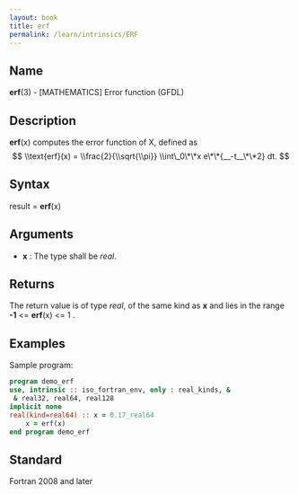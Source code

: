 ```yaml
---
layout: book
title: erf
permalink: /learn/intrinsics/ERF
---
```

## __Name__

__erf__(3) - \[MATHEMATICS\] Error function
(GFDL)

## __Description__

__erf__(x) computes the error function of X, defined as $$
\\text{erf}(x) = \\frac{2}{\\sqrt{\\pi}} \\int\_0\*\*x
e\*\*{__-t__\*\*2} dt. $$

## __Syntax__

result = __erf__(x)

## __Arguments__

  - __x__
    : The type shall be _real_.

## __Returns__

The return value is of type _real_, of the same kind as __x__ and lies in the
range __-1__ \<= __erf__(x) \<= 1 .

## __Examples__

Sample program:

```fortran
program demo_erf
use, intrinsic :: iso_fortran_env, only : real_kinds, &
 & real32, real64, real128
implicit none
real(kind=real64) :: x = 0.17_real64
    x = erf(x)
end program demo_erf
```

## __Standard__

Fortran 2008 and later

